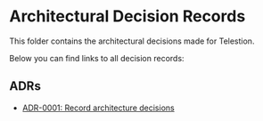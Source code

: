 # Architectural Decision Records

This folder contains the architectural decisions made for Telestion.

Below you can find links to all decision records:

## ADRs

- [ADR-0001: Record architecture decisions](./adrs/0001-record-architecture-decisions.md)
<!-- INSERTION_MARK_DO_NO_DELETE -->
